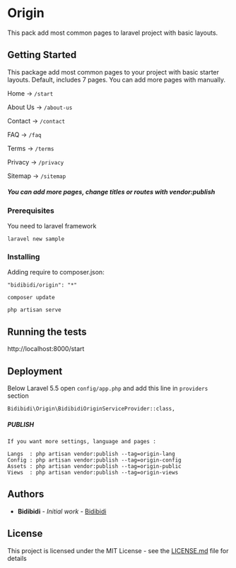 # Origin

This pack add most common pages to laravel project with basic layouts.

## Getting Started

This package add most common pages to your project with basic starter layouts. 
Default, includes 7 pages. You can add more pages with manually.   

Home 		-> ```/start```

About Us 	-> ```/about-us```

Contact 	-> ```/contact```

FAQ 		  -> ```/faq```

Terms 		-> ```/terms```

Privacy 	-> ```/privacy```

Sitemap 	-> ```/sitemap```

##### You can add more pages, change titles or routes with vendor:publish 


### Prerequisites

You need to laravel framework

```
laravel new sample
```

### Installing

Adding require to composer.json: 


```
"bidibidi/origin": "*"
```

```
composer update
```

```
php artisan serve
```


## Running the tests

http://localhost:8000/start


## Deployment

Below Laravel 5.5 open ```config/app.php``` and add this line in ```providers``` section

```
Bidibidi\Origin\BidibidiOriginServiceProvider::class,
```

##### PUBLISH

	If you want more settings, language and pages :

	Langs  : php artisan vendor:publish --tag=origin-lang
	Config : php artisan vendor:publish --tag=origin-config
	Assets : php artisan vendor:publish --tag=origin-public
	Views  : php artisan vendor:publish --tag=origin-views



## Authors

* **Bidibidi** - *Initial work* - [Bidibidi](https://github.com/Bidibidi)


## License

This project is licensed under the MIT License - see the [LICENSE.md](LICENSE) file for details

